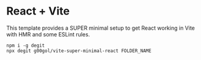 # React + Vite

This template provides a SUPER minimal setup to get React working in Vite with HMR and some ESLint rules.

```
npm i -g degit
npx degit g00gol/vite-super-minimal-react FOLDER_NAME
```
